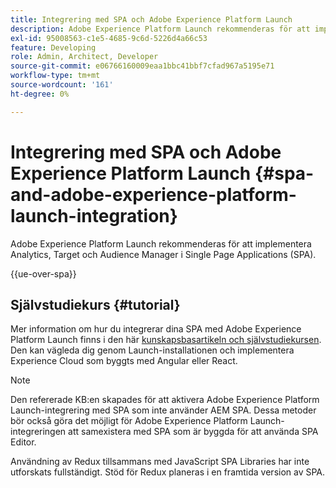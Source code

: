 ```yaml
---
title: Integrering med SPA och Adobe Experience Platform Launch
description: Adobe Experience Platform Launch rekommenderas för att implementera Analytics, Target och Audience Manager inom SPA.
exl-id: 95008563-c1e5-4685-9c6d-5226d4a66c53
feature: Developing
role: Admin, Architect, Developer
source-git-commit: e06766160009eaa1bbc41bbf7cfad967a5195e71
workflow-type: tm+mt
source-wordcount: '161'
ht-degree: 0%

---
```


# Integrering med SPA och Adobe Experience Platform Launch {#spa-and-adobe-experience-platform-launch-integration}

Adobe Experience Platform Launch rekommenderas för att implementera Analytics, Target och Audience Manager i Single Page Applications (SPA).

{{ue-over-spa}}

## Självstudiekurs {#tutorial}

Mer information om hur du integrerar dina SPA med Adobe Experience Platform Launch finns i den här [kunskapsbasartikeln och självstudiekursen](https://experienceleague.adobe.com/docs/experience-manager-learn/sites/spa-editor/spa-editor-framework-feature-video-use.html). Den kan vägleda dig genom Launch-installationen och implementera Experience Cloud som byggts med Angular eller React.

>[!NOTE]
>
>Den refererade KB:en skapades för att aktivera Adobe Experience Platform Launch-integrering med SPA som inte använder AEM SPA. Dessa metoder bör också göra det möjligt för Adobe Experience Platform Launch-integreringen att samexistera med SPA som är byggda för att använda SPA Editor.
>
>Användning av Redux tillsammans med JavaScript SPA Libraries har inte utforskats fullständigt. Stöd för Redux planeras i en framtida version av SPA.
